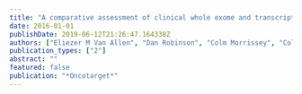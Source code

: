 ```yaml
---
title: "A comparative assessment of clinical whole exome and transcriptome profiling across sequencing centers: implications for precision cancer medicine"
date: 2016-01-01
publishDate: 2019-06-12T21:26:47.164338Z
authors: ["Eliezer M Van Allen", "Dan Robinson", "Colm Morrissey", "Colin Pritchard", "Alma Imamovic", "Scott Carter", "Mara Rosenberg", "Aaron McKenna", "Yi-Mi Wu", "Xuhong Cao", " others"]
publication_types: ["2"]
abstract: ""
featured: false
publication: "*Oncotarget*"
---
```


